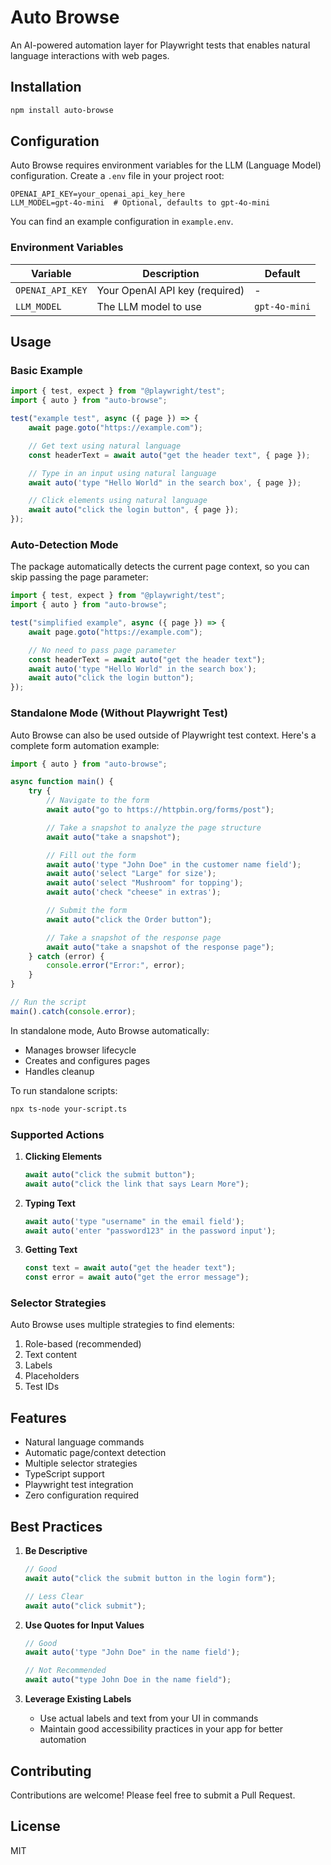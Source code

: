 # Auto Browse

An AI-powered automation layer for Playwright tests that enables natural language interactions with web pages.

## Installation

```bash
npm install auto-browse
```

## Configuration

Auto Browse requires environment variables for the LLM (Language Model) configuration. Create a `.env` file in your project root:

```env
OPENAI_API_KEY=your_openai_api_key_here
LLM_MODEL=gpt-4o-mini  # Optional, defaults to gpt-4o-mini
```

You can find an example configuration in `example.env`.

### Environment Variables

| Variable         | Description                    | Default       |
| ---------------- | ------------------------------ | ------------- |
| `OPENAI_API_KEY` | Your OpenAI API key (required) | -             |
| `LLM_MODEL`      | The LLM model to use           | `gpt-4o-mini` |

## Usage

### Basic Example

```typescript
import { test, expect } from "@playwright/test";
import { auto } from "auto-browse";

test("example test", async ({ page }) => {
	await page.goto("https://example.com");

	// Get text using natural language
	const headerText = await auto("get the header text", { page });

	// Type in an input using natural language
	await auto('type "Hello World" in the search box', { page });

	// Click elements using natural language
	await auto("click the login button", { page });
});
```

### Auto-Detection Mode

The package automatically detects the current page context, so you can skip passing the page parameter:

```typescript
import { test, expect } from "@playwright/test";
import { auto } from "auto-browse";

test("simplified example", async ({ page }) => {
	await page.goto("https://example.com");

	// No need to pass page parameter
	const headerText = await auto("get the header text");
	await auto('type "Hello World" in the search box');
	await auto("click the login button");
});
```

### Standalone Mode (Without Playwright Test)

Auto Browse can also be used outside of Playwright test context. Here's a complete form automation example:

```typescript
import { auto } from "auto-browse";

async function main() {
	try {
		// Navigate to the form
		await auto("go to https://httpbin.org/forms/post");

		// Take a snapshot to analyze the page structure
		await auto("take a snapshot");

		// Fill out the form
		await auto('type "John Doe" in the customer name field');
		await auto('select "Large" for size');
		await auto('select "Mushroom" for topping');
		await auto('check "cheese" in extras');

		// Submit the form
		await auto("click the Order button");

		// Take a snapshot of the response page
		await auto("take a snapshot of the response page");
	} catch (error) {
		console.error("Error:", error);
	}
}

// Run the script
main().catch(console.error);
```

In standalone mode, Auto Browse automatically:

- Manages browser lifecycle
- Creates and configures pages
- Handles cleanup

To run standalone scripts:

```bash
npx ts-node your-script.ts
```

### Supported Actions

1. **Clicking Elements**

   ```typescript
   await auto("click the submit button");
   await auto("click the link that says Learn More");
   ```

2. **Typing Text**

   ```typescript
   await auto('type "username" in the email field');
   await auto('enter "password123" in the password input');
   ```

3. **Getting Text**
   ```typescript
   const text = await auto("get the header text");
   const error = await auto("get the error message");
   ```

### Selector Strategies

Auto Browse uses multiple strategies to find elements:

1. Role-based (recommended)
2. Text content
3. Labels
4. Placeholders
5. Test IDs

## Features

- Natural language commands
- Automatic page/context detection
- Multiple selector strategies
- TypeScript support
- Playwright test integration
- Zero configuration required

## Best Practices

1. **Be Descriptive**

   ```typescript
   // Good
   await auto("click the submit button in the login form");

   // Less Clear
   await auto("click submit");
   ```

2. **Use Quotes for Input Values**

   ```typescript
   // Good
   await auto('type "John Doe" in the name field');

   // Not Recommended
   await auto("type John Doe in the name field");
   ```

3. **Leverage Existing Labels**
   - Use actual labels and text from your UI in commands
   - Maintain good accessibility practices in your app for better automation

## Contributing

Contributions are welcome! Please feel free to submit a Pull Request.

## License

MIT
